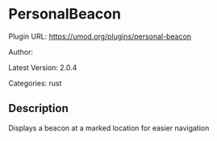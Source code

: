 # PersonalBeacon

Plugin URL: https://umod.org/plugins/personal-beacon

Author: 

Latest Version: 2.0.4

Categories: rust

## Description

Displays a beacon at a marked location for easier navigation
